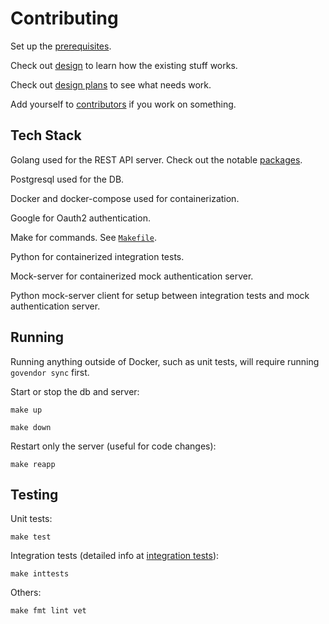 # Contributing

Set up the [prerequisites](docs/PREREQUISITES.md).

Check out [design](docs/DESIGN.md) to learn how the existing stuff works.

Check out [design plans](docs/DESIGNPLANS.md) to see what needs work.

Add yourself to [contributors](docs/CONTRIBUTORS.md) if you work on something.

## Tech Stack

Golang used for the REST API server. Check out the notable [packages](docs/PACKAGES.md).

Postgresql used for the DB.

Docker and docker-compose used for containerization.

Google for Oauth2 authentication.

Make for commands. See [`Makefile`](Makefile).

Python for containerized integration tests.

Mock-server for containerized mock authentication server.

Python mock-server client for setup between integration tests and mock authentication server.

## Running

Running anything outside of Docker, such as unit tests, will require running `govendor sync` first.

Start or stop the db and server:

    make up

    make down

Restart only the server (useful for code changes):

    make reapp

## Testing

Unit tests:

    make test

Integration tests (detailed info at [integration tests](docs/INTEGRATION_TESTS.md)):

    make inttests

Others:

    make fmt lint vet